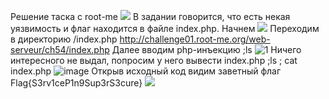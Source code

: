 Решение таска с root-me
![](https://user-images.githubusercontent.com/65190309/135675952-86c0ba15-8499-4b37-9955-653c07177a51.jpg)
 В задании говорится, что есть некая уязвимость и флаг находится в файле index.php. Начнем
![](https://user-images.githubusercontent.com/65190309/135676016-b54284be-8295-48f5-bc0b-c147dfb8f615.jpg)
Переходим в директорию /index.php
http://challenge01.root-me.org/web-serveur/ch54/index.php
Далее вводим php-инъекцию ;ls 
![1](https://user-images.githubusercontent.com/65190309/135676497-f566cfb3-db99-46e9-b288-7dfe2b056c1b.png)
Ничего интересного не выдал, попросим у него вывести index.php
;ls ; cat index.php
![image](https://user-images.githubusercontent.com/65190309/135676609-88b3f80c-2d9b-4b32-bd27-5eec705a6088.png)
 Открыв исходный код видим заветный флаг 
Flag{S3rv1ceP1n9Sup3rS3cure}
![](https://user-images.githubusercontent.com/65190309/135676376-5d60123e-0077-48b7-82d3-f82d1421244f.jpg)


